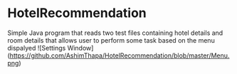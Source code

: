 # HotelRecommendation
Simple Java program that reads two test files containing hotel details and room details that allows user to perform some task based on the menu dispalyed
![Settings Window]
(https://github.com/AshimThapa/HotelRecommendation/blob/master/Menu.png)
